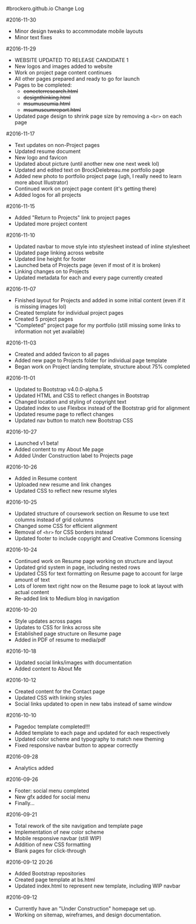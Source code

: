 #brockero.github.io Change Log

#2016-11-30
- Minor design tweaks to accommodate mobile layouts
- Minor text fixes

#2016-11-29
- WEBSITE UPDATED TO RELEASE CANDIDATE 1
- New logos and images added to website
- Work on project page content continues
- All other pages prepared and ready to go for launch
- Pages to be completed:
  - ~~conecterresearch.html~~
  - ~~designthinking.html~~
  - ~~msumuseumia.html~~
  - ~~msumuseumreport.html~~
- Updated page design to shrink page size by removing a `<br>` on each page

#2016-11-17
- Text updates on non-Project pages
- Updated resume document
- New logo and favicon
- Updated about picture (until another new one next week lol)
- Updated and edited text on BrockDelebreau.me portfolio page
- Added new photo to portfolio project page (ugh, I really need to learn more about Illustrator)
- Continued work on project page content (it's getting there)
- Added logos for all projects

#2016-11-15
- Added "Return to Projects" link to project pages
- Updated more project content

#2016-11-10
- Updated navbar to move style into stylesheet instead of inline stylesheet
- Updated page linking across website
- Updated line height for footer
- Launched beta of Projects page (even if most of it is broken)
- Linking changes on to Projects
- Updated metadata for each and every page currently created

#2016-11-07
- Finished layout for Projects and added in some initial content (even if it is missing images lol)
- Created template for individual project pages
- Created 5 project pages
- "Completed" project page for my portfolio (still missing some links to information not yet available)

#2016-11-03
- Created and added favicon to all pages
- Added new page to Projects folder for individual page template
- Began work on Project landing template, structure about 75% completed

#2016-11-01
- Updated to Bootstrap v4.0.0-alpha.5
- Updated HTML and CSS to reflect changes in Bootstrap
- Changed location and styling of copyright text
- Updated index to use Flexbox instead of the Bootstrap grid for alignment
- Updated resume page to reflect changes
- Updated nav button to match new Bootstrap CSS

#2016-10-27
- Launched v1 beta!
- Added content to my About Me page
- Added Under Construction label to Projects page

#2016-10-26
- Added in Resume content
- Uploaded new resume and link changes
- Updated CSS to reflect new resume styles

#2016-10-25
- Updated structure of coursework section on Resume to use text columns instead of grid columns
- Changed some CSS for efficient alignment
- Removal of `<hr>` for CSS borders instead
- Updated footer to include copyright and Creative Commons licensing

#2016-10-24
- Continued work on Resume page working on structure and layout
- Updated grid system in page, including nested rows
- Updated CSS for text formatting on Resume page to account for large amount of text
- Lots of lorem text right now on the Resume page to look at layout with actual content
- Re-added link to Medium blog in navigation

#2016-10-20
- Style updates across pages
- Updates to CSS for links across site
- Established page structure on Resume page
- Added in PDF of resume to media/pdf

#2016-10-18
- Updated social links/images with documentation
- Added content to About Me

#2016-10-12
- Created content for the Contact page
- Updated CSS with linking styles
- Social links updated to open in new tabs instead of same window

#2016-10-10
- Pagedoc template completed!!!
- Added template to each page and updated for each respectively
- Updated color scheme and typography to match new theming
- Fixed responsive navbar button to appear correctly

#2016-09-28
- Analytics added

#2016-09-26
- Footer: social menu completed
- New gfx added for social menu
- Finally...

#2016-09-21
- Total rework of the site navigation and template page
- Implementation of new color scheme
- Mobile responsive navbar (still WIP)
- Addition of new CSS formatting
- Blank pages for click-through

#2016-09-12 20:26
- Added Bootstrap repositories
- Created page template at bs.html
- Updated index.html to represent new template, including WIP navbar

#2016-09-12
- Currently have an "Under Construction" homepage set up.
- Working on sitemap, wireframes, and design documentation.
